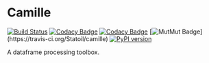 # Camille
[![Build Status](https://travis-ci.org/Statoil/camille.svg?branch=master)](https://travis-ci.org/Statoil/camille)
[![Codacy Badge](https://api.codacy.com/project/badge/Grade/61db6e0137e743db84041b1239436c39)](https://www.codacy.com/app/equinor_sib/camille?utm_source=github.com&amp;utm_medium=referral&amp;utm_content=Statoil/camille&amp;utm_campaign=Badge_Grade)
[![Codacy Badge](https://api.codacy.com/project/badge/Coverage/61db6e0137e743db84041b1239436c39)](https://www.codacy.com/app/equinor_sib/camille?utm_source=github.com&utm_medium=referral&utm_content=Statoil/camille&utm_campaign=Badge_Coverage)
[![MutMut Badge](https://img.shields.io/badge/dynamic/json.svg?label=Mutant%20survival%20rate&url=https%3A%2F%2Fs3-eu-west-1.amazonaws.com%2Fzanazol%2F1.json&query=%24.branches%5B%3F(%40.branch%3D%3D%22master%22)%5D.survival_rate&colorB=blue&suffix=%25)](https://travis-ci.org/Statoil/camille)
[![PyPI version](https://badge.fury.io/py/camille.svg)](https://badge.fury.io/py/camille)

A dataframe processing toolbox.
